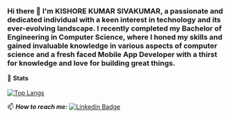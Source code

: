 ### Hi there 👋 I'm KISHORE KUMAR SIVAKUMAR, a passionate and dedicated individual with a keen interest in technology and its ever-evolving landscape. I recently completed my Bachelor of Engineering in Computer Science, where I honed my skills and gained invaluable knowledge in various aspects of computer science and a fresh faced Mobile App Developer with a thirst for knowledge and love for building great things.

📶 **Stats**<br><br>
[![Top Langs](https://github-readme-stats.vercel.app/api/top-langs/?username=KISHORE-KUMAR-S&theme=dark&layout=compact&align=right&width=40%)](https://github.com/KISHORE-KUMAR-S?tab=repositories)

📫 ***How to reach me:***  [![Linkedin Badge](https://img.shields.io/badge/-KISHORE_KUMAR_S-blue?style=flat-square&logo=Linkedin&logoColor=white&link=https://www.linkedin.com/in/kishore-kumar-s-8b0683201/)](https://www.linkedin.com/in/kishore-kumar-s-8b0683201/)

<!--
**KISHORE-KUMAR-S/KISHORE-KUMAR-S** is a ✨ _special_ ✨ repository because its `README.md` (this file) appears on your GitHub profile.

Here are some ideas to get you started:

- 🔭 I’m currently working on ...
- 🌱 I’m currently learning ...
- 👯 I’m looking to collaborate on ...
- 🤔 I’m looking for help with ...
- 💬 Ask me about ...
- 📫 How to reach me: ...
- 😄 Pronouns: ...
- ⚡ Fun fact: ...
-->
